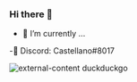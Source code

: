 ### Hi there 👋

- 📃 I’m currently ...

-👻 Discord: Castellano#8017


![external-content duckduckgo](https://user-images.githubusercontent.com/76704451/105390851-cb51b700-5c19-11eb-9ed8-54a010be9467.gif)
